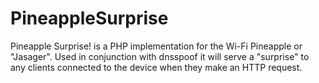 PineappleSurprise
=================

Pineapple Surprise! is a PHP implementation for the Wi-Fi Pineapple or "Jasager". Used in conjunction with dnsspoof it will serve a "surprise" to any clients connected to the device when they make an HTTP request.
